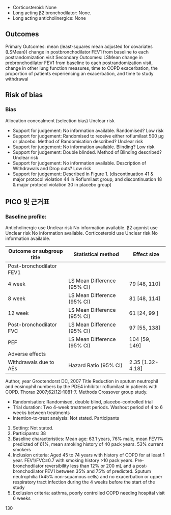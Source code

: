 * Corticosteroid: None
* Long acting β2 bronchodilator: None.
* Long acting anticholinergics: None

## Outcomes
Primary Outcomes: mean (least-squares mean adjusted for covariates (LSMean)) change in postbronchodilator FEV1 from baseline to each postrandomization visit
Secondary Outcomes: LSMean change in prebronchodilator FEV1 from baseline to each postrandomization visit, change in other lung function measures, time to COPD exacerbation, the proportion of patients experiencing an exacerbation, and time to study withdrawal

## Risk of bias
### Bias
Allocation concealment (selection bias) Unclear risk
- Support for judgement: No information available.
Randomised? Low risk
- Support for judgement: Randomised to receive either roflumilast 500 μg or placebo.
Method of Randomisation described? Unclear risk
- Support for judgement: No information available.
Blinding? Low risk
- Support for judgement: Double blinded.
Method of Blinding described? Unclear risk
- Support for judgement: No information available.
Description of Withdrawals and Drop outs? Low risk
- Support for judgement: Described in Figure 1. (discontinuation 41 & major protocol violation 44 in Roflumilast group, and discontinuation 18 & major protocol violation 30 in placebo group)

## PICO 및 근거표
### Baseline profile:
Anticholinergic use Unclear risk No information available.
β2 agonist use Unclear risk No information available.
Corticosteroid use Unclear risk No information available.

| Outcome or subgroup title | Statistical method | Effect size |
|---|---|---|
| Post-bronchodilator FEV1 | | |
| 4 week | LS Mean Difference (95% CI) | 79 [48, 110] |
| 8 week | LS Mean Difference (95% CI) | 81 [48, 114] |
| 12 week | LS Mean Difference (95% CI) | 61 [24, 99 ] |
| Post-bronchodilator FVC | LS Mean Difference (95% CI) | 97 [55, 138] |
| PEF | LS Mean Difference (95% CI) | 104 [59, 149] |
| Adverse effects | | |
| Withdrawals due to AEs | Hazard Ratio (95% CI) | 2.35 [1.32-4.18] |

Author, year Grootendorst DC, 2007
Title Reduction in sputum neutrophil and eosinophil numbers by the PDE4 inhibitor roflumilast in patients with COPD. Thorax 2007;62(12):1081-7.
Methods Crossover group study.
- Randomisation: Randomised, double blind, placebo-controlled trial
- Trial duration: Two 4-week treatment periods. Washout period of 4 to 6 weeks between treatments
- Intention-to-treat analysis: Not stated.
Participants
1) Setting: Not stated.
2) Participants: 38
3) Baseline characteristics: Mean age: 63.1 years, 76% male, mean FEV1% predicted of 61%, mean smoking history of 40 pack years. 53% current smokers
4) Inclusion criteria: Aged 45 to 74 years with history of COPD for at least 1 year. FEV1/FVC≤0.7 with smoking history >10 pack years. Pre-bronchodilator reversibility less than 12% or 200 mL and a post-bronchodilator FEV1 between 35% and 75% of predicted. Sputum neutrophilia (≥45% non-squamous cells) and no exacerbation or upper respiratory tract infection during the 4 weeks before the start of the study
5) Exclusion criteria: asthma, poorly controlled COPD needing hospital visit 6 weeks

<PAGE>130